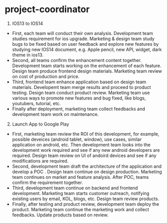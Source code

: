 # project-coordinator

1. IOS13 to IOS14
  - First, each team will conduct their own analysis. Development team studies requirement for ios upgrade. Marketing & design team study bugs to be fixed based on user feedback and explore new features by studying new IOS14 document, e.g. Apple pencil, new API, widget, dark theme in ios13. 
  - Second, all teams confirm the enhancement content together. Development team starts working on the enhancement of each feature. Design team produce frontend design materials. Marketing team review on cost of production and price.
  - Third, frontend team enhance application based on design team materials. Developemt team merge results and proceed to product testing. Design team conduct product review. Marketing team use various ways to promote new features and bug fixed, like blogs, youtubers, tutorial, etc.
  - Finally after deployment, marketing team collect feedbacks and development team work on maintenance. 
  
2. Launch App to Google Play
  - First, marketing team review the ROI of this development, for example, possible deveices (android tablet, window), use cases, similar application on android, etc. Then development team looks into the development work required and see if any new android developers are required. Design team review on UI of andoird devices and see if any modifications are required.
  - Second, development team draft the architecture of the application and develop a POC . Design team continue on design production. Marketing team continues on market and feature analysis. After POC, teams confirm the requirement together. 
  - Third, development team continue on backend and frontend development. Marketing team starts customer outreach, notifying existing users by email, KOL, blogs, etc. Design team review products.
  - Finally, after testing and product review, development team deploy the product. Marketing team continue the marketing work and collect feedbacks. Update products based on review.
